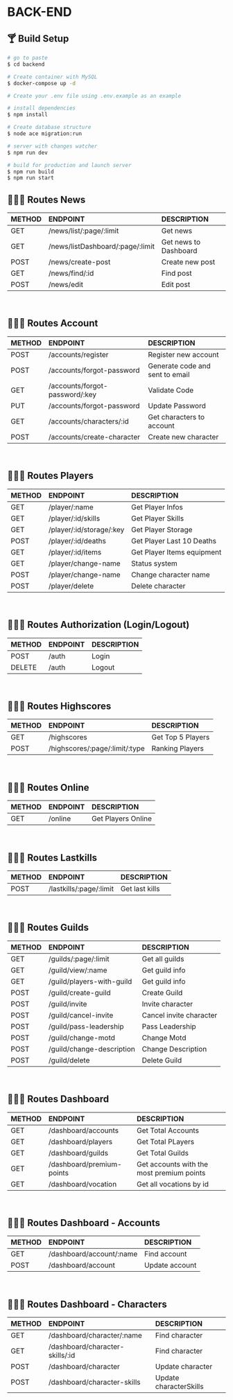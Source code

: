 # BACK-END
<h2> 🍸 Build Setup </h2>

```bash
# go to paste
$ cd backend

# Create container with MySQL
$ docker-compose up -d

# Create your .env file using .env.example as an example

# install dependencies
$ npm install

# Create database structure
$ node ace migration:run

# server with changes watcher
$ npm run dev

# build for production and launch server
$ npm run build
$ npm run start
```

##  🕵🏾‍♂️  Routes News

| METHOD | ENDPOINT                        | DESCRIPTION                           |
| :----- | :-------------------------------| :------------------------------------ |
| GET    | /news/list/:page/:limit         | Get news                              |
| GET    | /news/listDashboard/:page/:limit| Get news to Dashboard                 |
| POST   | /news/create-post               | Create new post                       |
| GET    | /news/find/:id                  | Find post                             |
| POST   | /news/edit                      | Edit post                             |

<br>

##  🕵🏾‍♂️  Routes Account

| METHOD | ENDPOINT                        | DESCRIPTION                           |
| :----- | :-------------------------------| :------------------------------------ |
| POST   | /accounts/register              | Register new account                  |
| POST   | /accounts/forgot-password       | Generate code and sent to email       |
| GET    | /accounts/forgot-password/:key  | Validate Code                         |
| PUT    | /accounts/forgot-password       | Update Password                       |
| GET    | /accounts/characters/:id        | Get characters to account             |
| POST   | /accounts/create-character      | Create new character                  |

<br>

##  🕵🏾‍♂️  Routes Players

| METHOD | ENDPOINT                   | DESCRIPTION                           |
| :----- | :------------------------- | :------------------------------------ |
| GET    | /player/:name              | Get Player Infos                      |
| GET    | /player/:id/skills         | Get Player Skills                     |
| GET    | /player/:id/storage/:key   | Get Player Storage                    |
| POST   | /player/:id/deaths         | Get Player Last 10 Deaths             |
| GET    | /player/:id/items          | Get Player Items equipment            |
| GET    | /player/change-name        | Status system                         |
| POST   | /player/change-name        | Change character name                 |
| POST   | /player/delete             | Delete character                      |

<br>

##  🕵🏾‍♂️  Routes Authorization (Login/Logout)

| METHOD | ENDPOINT                   | DESCRIPTION                           |
| :----- | :------------------------- | :------------------------------------ |
| POST   | /auth                      | Login                                 |
| DELETE | /auth                      | Logout                                |


<br>

##  🕵🏾‍♂️  Routes Highscores

| METHOD | ENDPOINT                         | DESCRIPTION                           |
| :----- | :------------------------------- | :------------------------------------ |
| GET    | /highscores                      | Get Top 5 Players                     |
| POST   | /highscores/:page/:limit/:type   | Ranking Players                       |

<br>

##  🕵🏾‍♂️  Routes Online

| METHOD | ENDPOINT                   | DESCRIPTION                           |
| :----- | :------------------------- | :------------------------------------ |
| GET    | /online                    | Get Players Online                    |

<br>

##  🕵🏾‍♂️  Routes Lastkills

| METHOD | ENDPOINT                   | DESCRIPTION                           |
| :----- | :------------------------- | :------------------------------------ |
| POST   | /lastkills/:page/:limit    | Get last kills                        |

<br>

## 🕵🏾‍♂️  Routes Guilds

| METHOD | ENDPOINT                   | DESCRIPTION                           |
| :----- | :------------------------- | :------------------------------------ |
| GET    | /guilds/:page/:limit       | Get all guilds                        |
| GET    | /guild/view/:name          | Get guild info                        |
| GET    | /guild/players-with-guild  | Get guild info                        |
| POST   | /guild/create-guild        | Create Guild                          |
| POST   | /guild/invite              | Invite character                      |
| POST   | /guild/cancel-invite       | Cancel invite character               |
| POST   | /guild/pass-leadership     | Pass Leadership                       |
| POST   | /guild/change-motd         | Change Motd                           |
| POST   | /guild/change-description  | Change Description                    |
| POST   | /guild/delete              | Delete Guild                          |

<br>

##  🕵🏾‍♂️  Routes Dashboard

| METHOD | ENDPOINT                   | DESCRIPTION                               |
| :----- | :------------------------- | :-----------------------------------------|
| GET    | /dashboard/accounts        | Get Total Accounts                        |
| GET    | /dashboard/players         | Get Total PLayers                         |
| GET    | /dashboard/guilds          | Get Total Guilds                          |
| GET    | /dashboard/premium-points  | Get accounts with the most premium points |
| GET    | /dashboard/vocation        | Get all vocations by id                   |

<br>

##  🕵🏾‍♂️  Routes Dashboard - Accounts

| METHOD | ENDPOINT                   | DESCRIPTION                               |
| :----- | :------------------------- | :-----------------------------------------|
| GET    | /dashboard/account/:name   | Find account                              |
| POST   | /dashboard/account         | Update account                            |

<br>

##  🕵🏾‍♂️  Routes Dashboard - Characters

| METHOD | ENDPOINT                        | DESCRIPTION                               |
| :----- | :-------------------------------| :-----------------------------------------|
| GET    | /dashboard/character/:name      | Find character                            |
| GET    | /dashboard/character-skills/:id | Find character                            |
| POST   | /dashboard/character            | Update character                          |
| POST   | /dashboard/character-skills     | Update characterSkills                    |